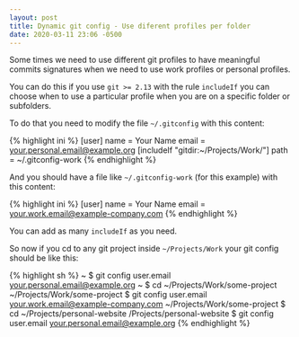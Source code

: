 ```yaml
---
layout: post
title: Dynamic git config - Use diferent profiles per folder
date: 2020-03-11 23:06 -0500
---
```


Some times we need to use different git profiles to have meaningful commits signatures when we need to use work profiles or personal profiles.

You can do this if you use `git >= 2.13` with the rule `includeIf` you can choose when to use a particular profile when
you are on a specific folder or subfolders.

To do that you need to modify the file `~/.gitconfig` with this content:

{% highlight ini %}
[user]
    name = Your Name
    email = your.personal.email@example.org
[includeIf "gitdir:~/Projects/Work/"]
    path = ~/.gitconfig-work
{% endhighlight %}

And you should have a file like `~/.gitconfig-work` (for this example) with this content:

{% highlight ini %}
[user]
    name = Your Name
    email = your.work.email@example-company.com
{% endhighlight %}

You can add as many `includeIf` as you need.

So now if you cd to any git project inside `~/Projects/Work` your git config should be like this:

{% highlight sh %}
~ $ git config user.email
your.personal.email@example.org
~ $ cd ~/Projects/Work/some-project
~/Projects/Work/some-project $ git config user.email
your.work.email@example-company.com
~/Projects/Work/some-project $ cd ~/Projects/personal-website
/Projects/personal-website $ git config user.email
your.personal.email@example.org
{% endhighlight %}

